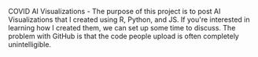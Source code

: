  COVID
AI Visualizations - The purpose of this project is to post AI Visualizations that I created using R, Python, and JS.  If you're interested in learning how I created them, we can set up some time to discuss.  The problem with GitHub is that the code people upload is often completely unintelligible.  
